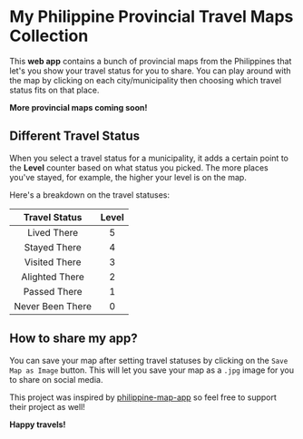 # My Philippine Provincial Travel Maps Collection

This **web app** contains a bunch of provincial maps from the Philippines that let's you show your travel status for you to share. You can play around with the map by clicking on each city/municipality then choosing which travel status fits on that place.

**More provincial maps coming soon!**

## Different Travel Status
When you select a travel status for a municipality, it adds a certain point to the **Level** counter based on what status you picked. The more places you've stayed, for example, the higher your level is on the map.

Here's a breakdown on the travel statuses:

| Travel Status    | Level |
|      :---:       | :---: |
| Lived There      | 5     |
| Stayed There     | 4     |
| Visited There    | 3     |
| Alighted There   | 2     |
| Passed There     | 1     |
| Never Been There | 0     |

## How to share my app?

You can save your map after setting travel statuses by clicking on the `Save Map as Image` button. This will let you save your map as a `.jpg` image for you to share on social media.

This project was inspired by [philippine-map-app](https://github.com/OSSPhilippines/philippine-map-app) so feel free to support their project as well!

**Happy travels!**